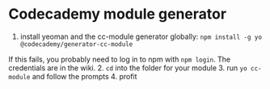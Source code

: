 # Codecademy module generator

1. install yeoman and the cc-module generator globally:
  `npm install -g yo @codecademy/generator-cc-module`

  If this fails, you probably need to log in to npm with `npm login`.
  The credentials are in the wiki.
2. `cd` into the folder for your module
3. run `yo cc-module` and follow the prompts
4. profit
